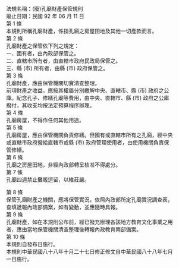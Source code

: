 法規名稱：(廢)孔廟財產保管規則  
廢止日期：民國 92 年 06 月 11 日  
第 1 條  
本規則所稱孔廟財產，係指孔廟之房屋田地及其他一切產款而言。  
第 2 條  
孔廟財產之保管依下列之規定：  
一、國有者，由內政部保管之。  
二、直轄市所有者，由直轄市政府民政局保管之。  
三、縣 (市) 所有者，由縣 (市) 政府保管之。  
第 3 條  
孔廟財產，應由保管機關切實清查整理。  
前項財產之收益，應按其權屬分別繳解中央、直轄市、縣 (市) 政府之公  
庫。紀念孔子、修繕孔廟等費用，由中央、直轄市、縣 (市) 政府之公庫  
撥付，其收支均按法定預算程序辦理。  
第 4 條  
孔廟房屋，不得作任何其他用途。  
第 5 條  
孔廟房屋，應由保管機關負責修繕。但國有或直轄市所有之孔廟，經中央  
或直轄市政府撥給直轄市或縣 (市) 政府管理使用者，由使用機關負責保  
管修繕。  
第 6 條  
孔廟之房屋田地，非經內政部轉呈核准不得處分。  
第 7 條  
孔廟四週禁止攤販逗留，以維莊嚴。  


第 8 條  
保管孔廟財產之機關，應將保管實況，依照內政部所定孔廟實況調查表，  
查填遞報內政部備案，如有變動，並應隨時具報。  
第 9 條  
孔廟財產，如在本規則公布前，經已撥充辦理各該地方教育文化事業之用  
者，應由當地保管機關清查整理後轉報內政教育兩部備案。  
第 10 條  
本規則自發布日施行。  
本規則中華民國八十八年十月二十七日修正修文自中華民國八十八年七月  
一日施行。  



